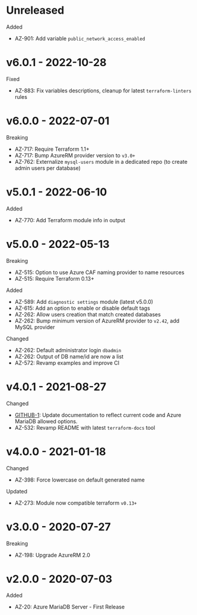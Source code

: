 # Unreleased

Added
  * AZ-901: Add variable `public_network_access_enabled`

# v6.0.1 - 2022-10-28

Fixed
  * AZ-883: Fix variables descriptions, cleanup for latest `terraform-linters` rules

# v6.0.0 - 2022-07-01

Breaking
  * AZ-717: Require Terraform 1.1+
  * AZ-717: Bump AzureRM provider version to `v3.0+`
  * AZ-762: Externalize `mysql-users` module in a dedicated repo (to create admin users per database)

# v5.0.1 - 2022-06-10

Added
  * AZ-770: Add Terraform module info in output

# v5.0.0 - 2022-05-13

Breaking
  * AZ-515: Option to use Azure CAF naming provider to name resources
  * AZ-515: Require Terraform 0.13+

Added
  * AZ-589: Add `diagnostic settings` module (latest v5.0.0)
  * AZ-615: Add an option to enable or disable default tags
  * AZ-262: Allow users creation that match created databases
  * AZ-262: Bump minimum version of AzureRM provider to `v2.42`, add MySQL provider

Changed
  * AZ-262: Default administrator login `dbadmin`
  * AZ-262: Output of DB name/id are now a list
  * AZ-572: Revamp examples and improve CI

# v4.0.1 - 2021-08-27

Changed
  * [GITHUB-1](https://github.com/claranet/terraform-azurerm-db-maria/pull/1): Update documentation to reflect current code and Azure MariaDB allowed options.
  * AZ-532: Revamp README with latest `terraform-docs` tool

# v4.0.0 - 2021-01-18

Changed
  * AZ-398: Force lowercase on default generated name

Updated
  * AZ-273: Module now compatible terraform `v0.13+`

# v3.0.0 - 2020-07-27

Breaking
  * AZ-198: Upgrade AzureRM 2.0

# v2.0.0 - 2020-07-03

Added
  * AZ-20: Azure MariaDB Server - First Release
